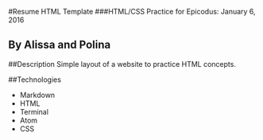 #Resume HTML Template
###HTML/CSS Practice for Epicodus: January 6, 2016
## By Alissa and Polina

##Description
Simple layout of a website to practice HTML concepts.

##Technologies
* Markdown
* HTML
* Terminal
* Atom
* CSS
